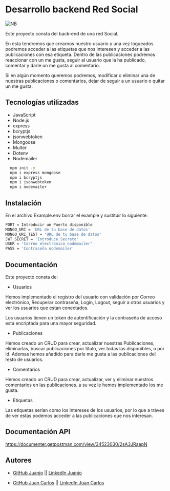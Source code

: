 
# Desarrollo backend Red Social

![NB](https://github.com/JCLLacruz/NeverBoringNetwork/assets/161235632/31c0f7fb-c616-4498-bc8c-cb01b3f8f5ea)


Este proyecto consta del back-end de una red Social.

En esta tendremos que crearnos nuestro usuario y una vez logueados podremos acceder a las etiquetas que nos interesen y acceder a las publicaciones con esa etiqueta.
Dentro de las publicaciones podremos reaccionar con un me gusta, seguir al usuario que la ha publicado, comentar y darle un me gusta al comentario.

Si en algún momento queremos podremos, modificar o eliminar una de nuestras publicaciones o comentarios, dejar de seguir a un usuario o quitar un me gusta.

## Tecnologías utilizadas

- JavaScript
- Node.js
- express
- bcryptjs
- jsonwebtoken
- Mongoose 
- Multer
- Dotenv
- Nodemailer

```bash
  npm init -y
  npm i express mongoose
  npm i bcryptjs
  npm i jsonwebtoken
  npm i nodemailer
```


## Instalación

En el archivo Example.env borrar el example y sustituir lo siguiente:

```bash
PORT = Introducir un Puerto disponible
MONGO_URI = 'URL de tu base de datos'
MONGO_URI_TEST = 'URL de tu base de datos'
JWT_SECRET = 'Introduce Secreto'
USER = 'Correo electrónico nodemailer'
PASS = 'Contraseña nodemailer'
```

## Documentación

Este proyecto consta de:

- Usuarios 

Hemos implementado el registro del usuario con validación por Correo electrónico, Recuperar contraseña, Login, Logout, seguir a otros usuarios y ver los usuarios que estan conectados.

Los usuarios tienen un token de autentificación y la contraseña de acceso esta encriptada para una mayor seguridad.

- Publicaciones

Hemos creado un CRUD para crear, actualizar nuestras Publicaciones, eliminarlas, buscar publicaciones por titulo, ver todas las disponibles, o por id.
Ademas hemos añadido para darle me gusta a las publicaciones del resto de usuarios.

- Comentarios

Hemos creado un CRUD para crear, actualizar, ver y eliminar nuestros comentarios en las publicaciones.
a su vez le hemos implementado los me gusta.

- Etiquetas

Las etiquetas serían como los intereses de los usuarios, por lo que a tráves de ver estas podemos acceder a las publicaciones que nos interesan.








## Documentación API

https://documenter.getpostman.com/view/34523030/2sA3JRaepN



## Autores


- [GitHub Juanjo](https://www.github.com/JuanjoSalas) || [LinkedIn Juanjo](https://www.linkedin.com/in/juanjo-salas-jiménez)

- [GitHub Juan Carlos](https://github.com/JCLLacruz) || [LinkedIn Juan Carlos](https://www.linkedin.com/in/juan-carlos-lacruz-lacruz/)
